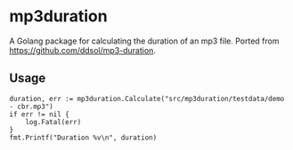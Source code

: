 # mp3duration

A Golang package for calculating the duration of an mp3 file. Ported from <https://github.com/ddsol/mp3-duration>.

## Usage

```golang
duration, err := mp3duration.Calculate("src/mp3duration/testdata/demo - cbr.mp3")
if err != nil {
    log.Fatal(err)
}
fmt.Printf("Duration %v\n", duration)
```
